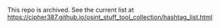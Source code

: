 This repo is archived. See the current list at https://cipher387.github.io/osint_stuff_tool_collection/hashtag_list.html

